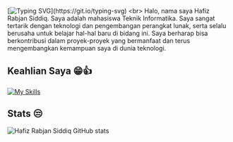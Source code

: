 [![Typing SVG](https://readme-typing-svg.demolab.com/?lines=Hai+Saya+Hafiz+Rabjan+Siddiq;)](https://git.io/typing-svg)
<br>
Halo, nama saya Hafiz Rabjan Siddiq. Saya adalah mahasiswa Teknik Informatika. Saya sangat tertarik dengan teknologi dan pengembangan perangkat lunak, serta selalu berusaha untuk belajar hal-hal baru di bidang ini. Saya berharap bisa berkontribusi dalam proyek-proyek yang bermanfaat dan terus mengembangkan kemampuan saya di dunia teknologi.
<!--
**Hfzrbjnsddq/Hfzrbjnsddq** is a ✨ _special_ ✨ repository because its `README.md` (this file) appears on your GitHub profile.

Here are some ideas to get you started:

- 🔭 I’m currently working on ...
- 🌱 I’m currently learning ...
- 👯 I’m looking to collaborate on ...
- 🤔 I’m looking for help with ...
- 💬 Ask me about ...
- 📫 How to reach me: ...
- 😄 Pronouns: ...
- ⚡ Fun fact: ...
-->

## Keahlian Saya 😁👍
[![My Skills](https://skillicons.dev/icons?i=js,html,css,php,laravel,python,mysql,nodejs,vscode,bootstrap,tailwindcss,sass)](https://skillicons.dev)


## Stats 😒
![Hafiz Rabjan Siddiq GitHub stats](https://github-readme-stats.vercel.app/api?username=Hfzrbjnsddq&show_icons=true&theme=radical)
